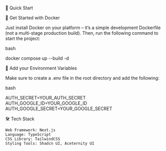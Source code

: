 🚀 Quick Start

🐳 Get Started with Docker

Just install Docker on your platform – it’s a simple development Dockerfile (not a multi-stage production build).
Then, run the following command to start the project:

bash

docker compose up --build -d

🔑 Add your Environment Variables

Make sure to create a .env file in the root directory and add the following:

bash

AUTH_SECRET=YOUR_AUTH_SECRET
AUTH_GOOGLE_ID=YOUR_GOOGLE_ID
AUTH_GOOGLE_SECRET=YOUR_GOOGLE_SECRET

🛠 Tech Stack

    Web Framework: Next.js
    Language: TypeScript
    CSS Library: TailwindCSS
    Styling Tools: Shadcn UI, Aceternity UI
